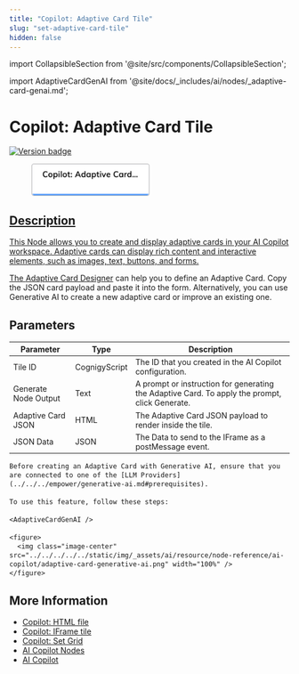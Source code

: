 ```yaml
---
title: "Copilot: Adaptive Card Tile"
slug: "set-adaptive-card-tile"
hidden: false
---
```

import CollapsibleSection from '@site/src/components/CollapsibleSection';


import AdaptiveCardGenAI from '@site/docs/_includes/ai/nodes/_adaptive-card-genai.md';

# Copilot: Adaptive Card Tile

<a href="../../../../release-notes/4.79.md" /><img src="https://img.shields.io/badge/Added in-v4.79-blue.svg" alt="Version badge" />

<figure>
  <img class="image-center" src="../../../../../static/img/_assets/ai/resource/node-reference/ai-copilot/set-adaptive-card-tile.png" width="50%" />
</figure>

## Description

This Node allows you to create and display adaptive cards in your AI Copilot workspace. Adaptive cards can display rich content and interactive elements, such as images, text, buttons, and forms. 

The [Adaptive Card Designer](https://adaptivecards.io/designer) can help you to define an Adaptive Card. Copy the JSON card payload and paste it into the form. Alternatively, you can use Generative AI to create a new adaptive card or improve an existing one.

## Parameters 

| Parameter            | Type          | Description                                                                                    |
|----------------------|---------------|------------------------------------------------------------------------------------------------|
| Tile ID              | CognigyScript | The ID that you created in the AI Copilot configuration.                                       |
| Generate Node Output | Text          | A prompt or instruction for generating the Adaptive Card. To apply the prompt, click Generate. |
| Adaptive Card JSON   | HTML          | The Adaptive Card JSON payload to render inside the tile.                                      |
| JSON Data            | JSON          | The Data to send to the IFrame as a postMessage event.                                         |

<CollapsibleSection title="Create an Adaptive Card with Generative AI">

    Before creating an Adaptive Card with Generative AI, ensure that you are connected to one of the [LLM Providers](../../../empower/generative-ai.md#prerequisites).
    
    To use this feature, follow these steps:
    
    <AdaptiveCardGenAI />
    
    <figure>
      <img class="image-center" src="../../../../../static/img/_assets/ai/resource/node-reference/ai-copilot/adaptive-card-generative-ai.png" width="100%" />
    </figure>
    

</CollapsibleSection>


## More Information

- [Copilot: HTML file](set-html-tile.md)
- [Copilot: IFrame tile](set-iframe-tile.md)
- [Copilot: Set Grid](set-grid.md)
- [AI Copilot Nodes](overview.md)
- [AI Copilot](../../../../ai-copilot/overview.md)